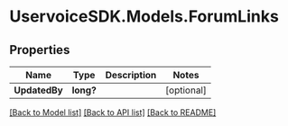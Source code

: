 # UservoiceSDK.Models.ForumLinks
## Properties

Name | Type | Description | Notes
------------ | ------------- | ------------- | -------------
**UpdatedBy** | **long?** |  | [optional] 

[[Back to Model list]](../README.md#documentation-for-models) [[Back to API list]](../README.md#documentation-for-api-endpoints) [[Back to README]](../README.md)

